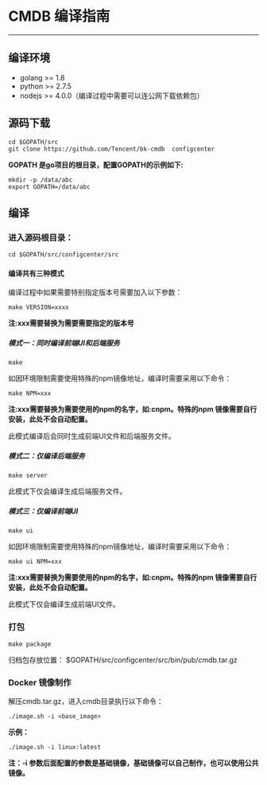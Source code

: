 # CMDB 编译指南

---

## 编译环境

- golang >= 1.8
- python >= 2.7.5
- nodejs >= 4.0.0（编译过程中需要可以连公网下载依赖包）

## 源码下载

``` shell
cd $GOPATH/src
git clone https://github.com/Tencent/bk-cmdb  configcenter
```

**GOPATH 是go项目的根目录，配置GOPATH的示例如下:**

``` shell
mkdir -p /data/abc
export GOPATH=/data/abc
```


## 编译



### 进入源码根目录：

``` shell
cd $GOPATH/src/configcenter/src
```

#### 编译共有三种模式


编译过程中如果需要特别指定版本号需要加入以下参数：


``` shell
make VERSION=xxxx
```

**注:xxx需要替换为需要需要指定的版本号**

##### 模式一：同时编译前端UI和后端服务

``` shell
make 
```

如因环境限制需要使用特殊的npm镜像地址，编译时需要采用以下命令：



``` shell
make NPM=xxx
```

**注:xxx需要替换为需要使用的npm的名字，如:cnpm。特殊的npm 镜像需要自行安装，此处不会自动配置。**

此模式编译后会同时生成前端UI文件和后端服务文件。


##### 模式二：仅编译后端服务

``` shell
make server
```

此模式下仅会编译生成后端服务文件。

##### 模式三：仅编译前端UI

``` shell
make ui
```

如因环境限制需要使用特殊的npm镜像地址，编译时需要采用以下命令：

``` shell
make ui NPM=xxx
```

**注:xxx需要替换为需要使用的npm的名字，如:cnpm。特殊的npm 镜像需要自行安装，此处不会自动配置。**


此模式下仅会编译生成前端UI文件。

### 打包

``` shell
make package
```

归档包存放位置： $GOPATH/src/configcenter/src/bin/pub/cmdb.tar.gz 


### Docker 镜像制作

解压cmdb.tar.gz，进入cmdb目录执行以下命令：

``` shell
./image.sh -i <base_image>
```

**示例：**

``` shell
./image.sh -i linux:latest
``` 

**注：-i 参数后面配置的参数是基础镜像，基础镜像可以自己制作，也可以使用公共镜像。**
